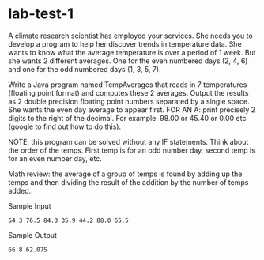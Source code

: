 # lab-test-1
A climate research scientist has employed your services. She needs you to develop a program to help her discover trends in temperature data. She wants to know what the average temperature is over a period of 1 week. But she wants 2 different averages. One for the even numbered days (2, 4, 6) and one for the odd numbered days (1, 3, 5, 7). 


Write a Java program named TempAverages that reads in 7 temperatures (floating point format) and computes these 2 averages. Output the results as 2 double precision floating point numbers separated by a single space. She wants the even day average to appear first. FOR AN A: print precisely 2 digits to the right of the decimal. For example: 98.00 or 45.40 or 0.00 etc (google to find out how to do this). 

NOTE: this program can be solved without any IF statements. Think about the order of the temps. First temp is for an odd number day, second temp is for an even number day, etc. 

Math review: the average of a group of temps is found by adding up the temps and then dividing the result of the addition by the number of temps added.

Sample Input
```
54.3 76.5 84.3 35.9 44.2 88.0 65.5
```
Sample Output
```
66.8 62.075
